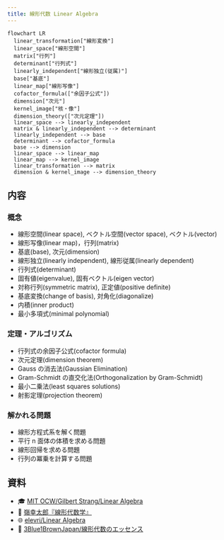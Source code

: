 ```yaml
---
title: 線形代数 Linear Algebra
---
```


```mermaid
flowchart LR
  linear_transformation["線形変換"]
  linear_space["線形空間"]
  matrix["行列"]
  determinant["行列式"]
  linearly_independent["線形独立(従属)"]
  base["基底"]
  linear_map["線形写像"]
  cofactor_formula(["余因子公式"])
  dimension["次元"]
  kernel_image["核・像"]
  dimension_theory(["次元定理"])
  linear_space --> linearly_independent
  matrix & linearly_independent --> determinant
  linearly_independent --> base
  determinant --> cofactor_formula
  base --> dimension
  linear_space --> linear_map
  linear_map --> kernel_image
  linear_transformation --> matrix
  dimension & kernel_image --> dimension_theory
```

## 内容

### 概念

* 線形空間(linear space), ベクトル空間(vector space), ベクトル(vector)
* 線形写像(linear map)，行列(matrix)
* 基底(base), 次元(dimension)
* 線形独立(linearly independent), 線形従属(linearly dependent)
* 行列式(determinant)
* 固有値(eigenvalue), 固有ベクトル(eigen vector)
* 対称行列(symmetric matrix), 正定値(positive definite)
* 基底変換(change of basis), 対角化(diagonalize)
* 内積(inner product)
* 最小多項式(minimal polynomial)

### 定理・アルゴリズム

* 行列式の余因子公式(cofactor formula)
* 次元定理(dimension theorem)
* Gauss の消去法(Gaussian Elimination)
* Gram-Schmidt の直交化法(Orthogonalization by Gram-Schmidt)
* 最小二乗法(least squares solutions)
* 射影定理(projection theorem)

### 解かれる問題

* 線形方程式系を解く問題
* 平行 n 面体の体積を求める問題
* 線形回帰を求める問題
* 行列の冪乗を計算する問題

## 資料

* 🎓 [MIT OCW/Gilbert Strang/Linear Algebra](https://ocw.mit.edu/courses/18-06-linear-algebra-spring-2010/pages/syllabus/)
* 📘 [嶺幸太郎『線形代数学』](http://www.math.kanagawa-u.ac.jp/mine/linear_alg/index.html)
* 🌐 [elevri/Linear Algebra](https://www.elevri.com/courses/linear-algebra)
* 🎥 [3Blue1BrownJapan/線形代数のエッセンス](https://www.youtube.com/watch?v=ZXuZHNjS2tA&list=PL5WufEA7WHQGX7Su06JzbPDXUQGOd0wlq)
